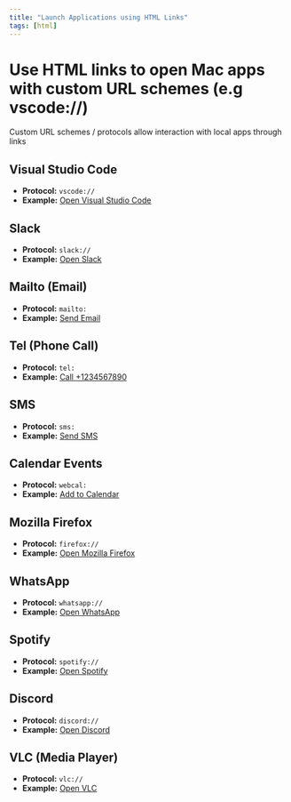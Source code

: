 ```yaml
---
title: "Launch Applications using HTML Links"
tags: [html]
---
```




# Use HTML links to open Mac apps with custom URL schemes (e.g vscode://)

Custom URL schemes / protocols allow interaction with local apps through links

## Visual Studio Code

- **Protocol:** `vscode://`
- **Example:** [Open Visual Studio Code](vscode://)

## Slack

- **Protocol:** `slack://`
- **Example:** [Open Slack](slack://)

## Mailto (Email)

- **Protocol:** `mailto:`
- **Example:** [Send Email](mailto:example@example.com)

## Tel (Phone Call)

- **Protocol:** `tel:`
- **Example:** [Call +1234567890](tel:+1234567890)

## SMS

- **Protocol:** `sms:`
- **Example:** [Send SMS](sms:+1234567890)

## Calendar Events

- **Protocol:** `webcal:`
- **Example:** [Add to Calendar](webcal://example.com/calendar.ics)

## Mozilla Firefox

- **Protocol:** `firefox://`
- **Example:** [Open Mozilla Firefox](firefox://)

## WhatsApp

- **Protocol:** `whatsapp://`
- **Example:** [Open WhatsApp](whatsapp://)

## Spotify

- **Protocol:** `spotify://`
- **Example:** [Open Spotify](spotify://)

## Discord

- **Protocol:** `discord://`
- **Example:** [Open Discord](discord://)

## VLC (Media Player)

- **Protocol:** `vlc://`
- **Example:** [Open VLC](vlc://)
